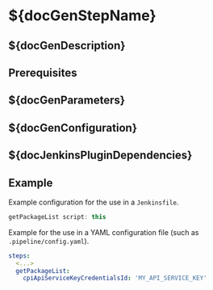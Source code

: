 # ${docGenStepName}

## ${docGenDescription}

## Prerequisites

## ${docGenParameters}

## ${docGenConfiguration}

## ${docJenkinsPluginDependencies}

## Example

Example configuration for the use in a `Jenkinsfile`.

```groovy
getPackageList script: this
```

Example for the use in a YAML configuration file (such as `.pipeline/config.yaml`).

```yaml
steps:
  <...>
  getPackageList:
    cpiApiServiceKeyCredentialsId: 'MY_API_SERVICE_KEY'
```
